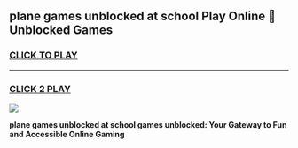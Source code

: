 
## plane games unblocked at school Play Online 👋 Unblocked Games
<h3>
<a href="https://premium.freeplayer.one?title=plane_games_unblocked_at_school&ref=19F">CLICK TO PLAY</a></h3>
<hr>

<h3>
<a href="https://premium.freeplayer.one?title=plane_games_unblocked_at_school&ref=19F">CLICK 2 PLAY</a>
  
</h3>

<a href="https://premium.freeplayer.one?title=plane_games_unblocked_at_school&ref=19F"><img src="https://clearcache.store/games.png"></a>


**plane games unblocked at school games unblocked: Your Gateway to Fun and Accessible Online Gaming**

